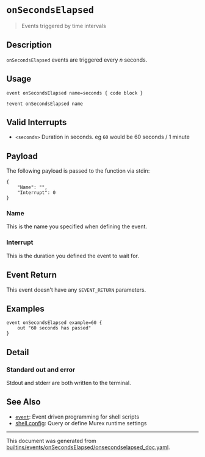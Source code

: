 # `onSecondsElapsed`

> Events triggered by time intervals

## Description

`onSecondsElapsed` events are triggered every _n_ seconds.

## Usage

```
event onSecondsElapsed name=seconds { code block }

!event onSecondsElapsed name
```

## Valid Interrupts

* `<seconds>`
    Duration in seconds. eg `60` would be 60 seconds / 1 minute

## Payload

The following payload is passed to the function via stdin:

```
{
    "Name": "",
    "Interrupt": 0
}
```

### Name

This is the name you specified when defining the event.

### Interrupt

This is the duration you defined the event to wait for.

## Event Return

This event doesn't have any `$EVENT_RETURN` parameters.

## Examples

```
event onSecondsElapsed example=60 {
    out "60 seconds has passed"
}
```

## Detail

### Standard out and error

Stdout and stderr are both written to the terminal.

## See Also

* [`event`](../commands/event.md):
  Event driven programming for shell scripts
* [shell.config](../commands/config.md):
  Query or define Murex runtime settings

<hr/>

This document was generated from [builtins/events/onSecondsElapsed/onsecondselapsed_doc.yaml](https://github.com/lmorg/murex/blob/master/builtins/events/onSecondsElapsed/onsecondselapsed_doc.yaml).